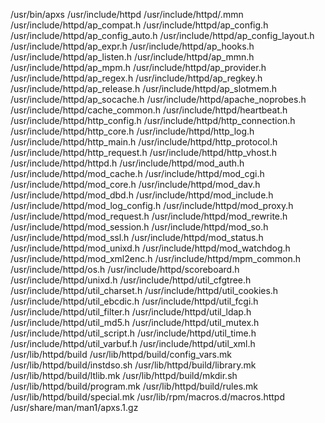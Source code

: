 /usr/bin/apxs
/usr/include/httpd
/usr/include/httpd/.mmn
/usr/include/httpd/ap_compat.h
/usr/include/httpd/ap_config.h
/usr/include/httpd/ap_config_auto.h
/usr/include/httpd/ap_config_layout.h
/usr/include/httpd/ap_expr.h
/usr/include/httpd/ap_hooks.h
/usr/include/httpd/ap_listen.h
/usr/include/httpd/ap_mmn.h
/usr/include/httpd/ap_mpm.h
/usr/include/httpd/ap_provider.h
/usr/include/httpd/ap_regex.h
/usr/include/httpd/ap_regkey.h
/usr/include/httpd/ap_release.h
/usr/include/httpd/ap_slotmem.h
/usr/include/httpd/ap_socache.h
/usr/include/httpd/apache_noprobes.h
/usr/include/httpd/cache_common.h
/usr/include/httpd/heartbeat.h
/usr/include/httpd/http_config.h
/usr/include/httpd/http_connection.h
/usr/include/httpd/http_core.h
/usr/include/httpd/http_log.h
/usr/include/httpd/http_main.h
/usr/include/httpd/http_protocol.h
/usr/include/httpd/http_request.h
/usr/include/httpd/http_vhost.h
/usr/include/httpd/httpd.h
/usr/include/httpd/mod_auth.h
/usr/include/httpd/mod_cache.h
/usr/include/httpd/mod_cgi.h
/usr/include/httpd/mod_core.h
/usr/include/httpd/mod_dav.h
/usr/include/httpd/mod_dbd.h
/usr/include/httpd/mod_include.h
/usr/include/httpd/mod_log_config.h
/usr/include/httpd/mod_proxy.h
/usr/include/httpd/mod_request.h
/usr/include/httpd/mod_rewrite.h
/usr/include/httpd/mod_session.h
/usr/include/httpd/mod_so.h
/usr/include/httpd/mod_ssl.h
/usr/include/httpd/mod_status.h
/usr/include/httpd/mod_unixd.h
/usr/include/httpd/mod_watchdog.h
/usr/include/httpd/mod_xml2enc.h
/usr/include/httpd/mpm_common.h
/usr/include/httpd/os.h
/usr/include/httpd/scoreboard.h
/usr/include/httpd/unixd.h
/usr/include/httpd/util_cfgtree.h
/usr/include/httpd/util_charset.h
/usr/include/httpd/util_cookies.h
/usr/include/httpd/util_ebcdic.h
/usr/include/httpd/util_fcgi.h
/usr/include/httpd/util_filter.h
/usr/include/httpd/util_ldap.h
/usr/include/httpd/util_md5.h
/usr/include/httpd/util_mutex.h
/usr/include/httpd/util_script.h
/usr/include/httpd/util_time.h
/usr/include/httpd/util_varbuf.h
/usr/include/httpd/util_xml.h
/usr/lib/httpd/build
/usr/lib/httpd/build/config_vars.mk
/usr/lib/httpd/build/instdso.sh
/usr/lib/httpd/build/library.mk
/usr/lib/httpd/build/ltlib.mk
/usr/lib/httpd/build/mkdir.sh
/usr/lib/httpd/build/program.mk
/usr/lib/httpd/build/rules.mk
/usr/lib/httpd/build/special.mk
/usr/lib/rpm/macros.d/macros.httpd
/usr/share/man/man1/apxs.1.gz
